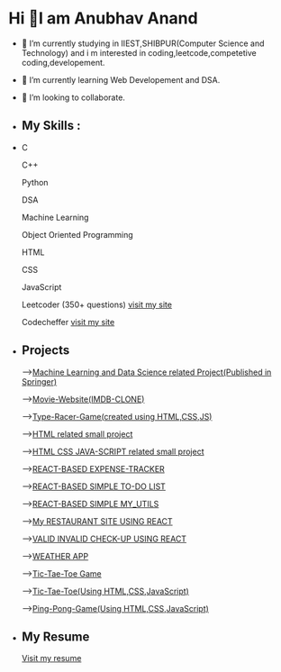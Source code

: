  # Hi 👋I am Anubhav Anand

- 🔭 I’m currently studying in IIEST,SHIBPUR(Computer Science and Technology) and i m interested in coding,leetcode,competetive coding,developement.
- 🌱 I’m currently learning Web Developement and DSA.
- 👯 I’m looking to collaborate.
- ## My Skills :
- 
    C
    
    C++
    
    Python
    
    DSA
    
    Machine Learning
    
    Object Oriented Programming
    
    HTML
    
    CSS
    
    JavaScript
    
    Leetcoder (350+ questions) [visit my site](https://leetcode.com/anubhav_anandbgu/)
    
    Codecheffer [visit my site](https://www.codechef.com/users/anubhav_0316)
    
- ## Projects
     
     -->[Machine Learning and Data Science related Project(Published in Springer)](https://link.springer.com/chapter/10.1007/978-981-19-3089-8_34)
     
     -->[Movie-Website(IMDB-CLONE)](https://anubhavanand2002.github.io/IMDB-Clone/)
     
     -->[Type-Racer-Game(created using HTML,CSS,JS)](https://anubhavanand2002.github.io/TypeRacer-Game/)
     
     -->[HTML related small project](https://anubhavanand2002.github.io/html-related-project/)
      
     -->[HTML CSS JAVA-SCRIPT related small project](https://anubhavanand2002.github.io/small-project-realted-to-html-css-javascript/)
     
     -->[REACT-BASED EXPENSE-TRACKER](https://anubhavanand2002.github.io/new-expense-tracker/)
      
     -->[REACT-BASED SIMPLE TO-DO LIST](https://anubhavanand2002.github.io/my-revised-todo/)
     
     -->[REACT-BASED SIMPLE MY_UTILS](https://anubhavanand2002.github.io/my_Utils/)
     
     -->[My RESTAURANT SITE USING REACT](https://anubhavanand2002.github.io/my-restaurant/)
     
     -->[VALID INVALID CHECK-UP USING REACT](https://anubhavanand2002.github.io/valid-invalid-checkup/)
     
     -->[WEATHER APP](https://anubhavanand2002.github.io/Weather-App/)
     
     -->[Tic-Tae-Toe Game](https://anubhavanand2002.github.io/Tic-Tae-Toe-Game/)
     
     -->[Tic-Tae-Toe(Using HTML,CSS,JavaScript)](https://anubhavanand2002.github.io/Tic-Tae-Toe-Using-HTML-CSS-JS-/)
     
     -->[Ping-Pong-Game(Using HTML,CSS,JavaScript)](https://anubhavanand2002.github.io/Ping-Pong-Game-Using-HTML-CSS-JS-/)

- ## My Resume

     [Visit my resume](https://drive.google.com/file/d/1L9bHy6y3cr4Oe9i0AbU3vgLIwS11AcEW/view?usp=share_link)
